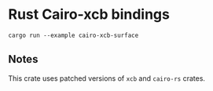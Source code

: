 Rust Cairo-xcb bindings
=======================

	cargo run --example cairo-xcb-surface

Notes
-----

This crate uses patched versions of `xcb` and `cairo-rs` crates.